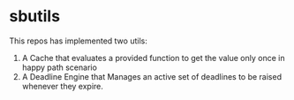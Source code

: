 # sbutils

This repos has implemented two utils:

1) A Cache that evaluates a provided function to get the value only once in happy path scenario
2) A Deadline Engine that Manages an active set of deadlines to be raised whenever they expire.
